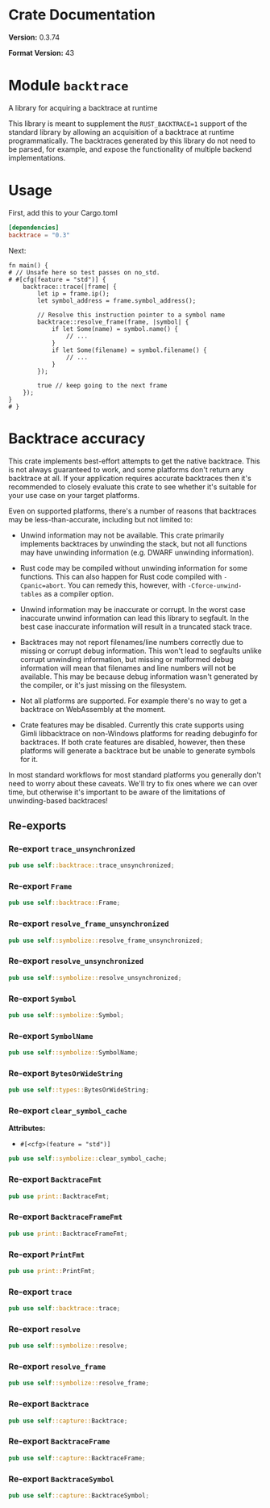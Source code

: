 # Crate Documentation

**Version:** 0.3.74

**Format Version:** 43

# Module `backtrace`

A library for acquiring a backtrace at runtime

This library is meant to supplement the `RUST_BACKTRACE=1` support of the
standard library by allowing an acquisition of a backtrace at runtime
programmatically. The backtraces generated by this library do not need to be
parsed, for example, and expose the functionality of multiple backend
implementations.

# Usage

First, add this to your Cargo.toml

```toml
[dependencies]
backtrace = "0.3"
```

Next:

```
fn main() {
# // Unsafe here so test passes on no_std.
# #[cfg(feature = "std")] {
    backtrace::trace(|frame| {
        let ip = frame.ip();
        let symbol_address = frame.symbol_address();

        // Resolve this instruction pointer to a symbol name
        backtrace::resolve_frame(frame, |symbol| {
            if let Some(name) = symbol.name() {
                // ...
            }
            if let Some(filename) = symbol.filename() {
                // ...
            }
        });

        true // keep going to the next frame
    });
}
# }
```

# Backtrace accuracy

This crate implements best-effort attempts to get the native backtrace. This
is not always guaranteed to work, and some platforms don't return any
backtrace at all. If your application requires accurate backtraces then it's
recommended to closely evaluate this crate to see whether it's suitable
for your use case on your target platforms.

Even on supported platforms, there's a number of reasons that backtraces may
be less-than-accurate, including but not limited to:

* Unwind information may not be available. This crate primarily implements
  backtraces by unwinding the stack, but not all functions may have
  unwinding information (e.g. DWARF unwinding information).

* Rust code may be compiled without unwinding information for some
  functions. This can also happen for Rust code compiled with
  `-Cpanic=abort`. You can remedy this, however, with
  `-Cforce-unwind-tables` as a compiler option.

* Unwind information may be inaccurate or corrupt. In the worst case
  inaccurate unwind information can lead this library to segfault. In the
  best case inaccurate information will result in a truncated stack trace.

* Backtraces may not report filenames/line numbers correctly due to missing
  or corrupt debug information. This won't lead to segfaults unlike corrupt
  unwinding information, but missing or malformed debug information will
  mean that filenames and line numbers will not be available. This may be
  because debug information wasn't generated by the compiler, or it's just
  missing on the filesystem.

* Not all platforms are supported. For example there's no way to get a
  backtrace on WebAssembly at the moment.

* Crate features may be disabled. Currently this crate supports using Gimli
  libbacktrace on non-Windows platforms for reading debuginfo for
  backtraces. If both crate features are disabled, however, then these
  platforms will generate a backtrace but be unable to generate symbols for
  it.

In most standard workflows for most standard platforms you generally don't
need to worry about these caveats. We'll try to fix ones where we can over
time, but otherwise it's important to be aware of the limitations of
unwinding-based backtraces!

## Re-exports

### Re-export `trace_unsynchronized`

```rust
pub use self::backtrace::trace_unsynchronized;
```

### Re-export `Frame`

```rust
pub use self::backtrace::Frame;
```

### Re-export `resolve_frame_unsynchronized`

```rust
pub use self::symbolize::resolve_frame_unsynchronized;
```

### Re-export `resolve_unsynchronized`

```rust
pub use self::symbolize::resolve_unsynchronized;
```

### Re-export `Symbol`

```rust
pub use self::symbolize::Symbol;
```

### Re-export `SymbolName`

```rust
pub use self::symbolize::SymbolName;
```

### Re-export `BytesOrWideString`

```rust
pub use self::types::BytesOrWideString;
```

### Re-export `clear_symbol_cache`

**Attributes:**

- `#[<cfg>(feature = "std")]`

```rust
pub use self::symbolize::clear_symbol_cache;
```

### Re-export `BacktraceFmt`

```rust
pub use print::BacktraceFmt;
```

### Re-export `BacktraceFrameFmt`

```rust
pub use print::BacktraceFrameFmt;
```

### Re-export `PrintFmt`

```rust
pub use print::PrintFmt;
```

### Re-export `trace`

```rust
pub use self::backtrace::trace;
```

### Re-export `resolve`

```rust
pub use self::symbolize::resolve;
```

### Re-export `resolve_frame`

```rust
pub use self::symbolize::resolve_frame;
```

### Re-export `Backtrace`

```rust
pub use self::capture::Backtrace;
```

### Re-export `BacktraceFrame`

```rust
pub use self::capture::BacktraceFrame;
```

### Re-export `BacktraceSymbol`

```rust
pub use self::capture::BacktraceSymbol;
```


